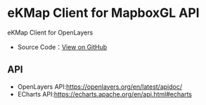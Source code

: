 # eKMap Client for MapboxGL API
eKMap Client for OpenLayers


*   Source Code：<a href="https://github.com/eKMap/ekmap-client/tree/master/src/openlayers" target="_blank">View on GitHub</a>

## API

*   OpenLayers API:<a href="https://openlayers.org/en/latest/apidoc/" target="_blank">https://openlayers.org/en/latest/apidoc/</a>
*   ECharts API:<a href="https://echarts.apache.org/en/api.html#echarts" target="_blank">https://echarts.apache.org/en/api.html#echarts</a>
